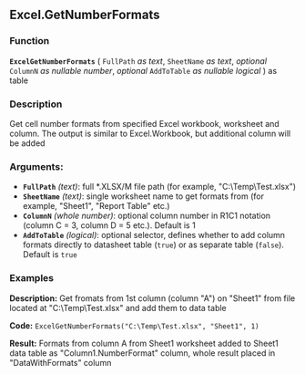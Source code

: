 ## Excel.GetNumberFormats 

### Function

**`ExcelGetNumberFormats`**
(
`FullPath` *as text*, 
`SheetName` *as text*, 
*optional* `ColumnN` *as nullable number*, 
*optional* `AddToTable` *as nullable logical*
) as table

### Description

Get cell number formats from specified Excel workbook, worksheet and column. The output is similar to Excel.Workbook, but additional column will be added
		
### Arguments:
		
- **`FullPath`** *(text)*: full *.XLSX/M file path (for example, "C:\Temp\Test.xlsx")
- **`SheetName`** *(text)*: single worksheet name to get formats from (for example, "Sheet1", "Report Table" etc.)
- **`ColumnN`** *(whole number)*: optional column number in R1C1 notation (column C = 3, column D = 5 etc.). Default is 1
- **`AddToTable`** *(logical)*: optional selector, defines whether to add column formats directly to datasheet table (`true`) or as separate table (`false`). Default is `true` 
		
### Examples
**Description:**  Get fromats from 1st column (column "A") on "Sheet1" from file located at "C:\Temp\Test.xlsx" and add them to data table

**Code:** `ExcelGetNumberFormats("C:\Temp\Test.xlsx", "Sheet1", 1)`

**Result:** Formats from column A from Sheet1 worksheet added to Sheet1 data table as "Column1.NumberFormat" column, whole result placed in "DataWithFormats" column
